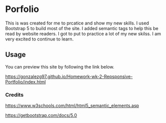 # Porfolio

This is was created for me to prcatice and show my new skills. I used Bootstrap 5 to build most of the site. I added semantic tags to help this be read by website readers. I got to put to practice a lot of my new skilss. I am very excited to continue to learn.

## Usage

You can preview this site by following the link below. 

https://gonzalezg97.github.io/Homework-wk-2-Repsponsive-Portfolio/index.html



### Credits

https://www.w3schools.com/html/html5_semantic_elements.asp

https://getbootstrap.com/docs/5.0